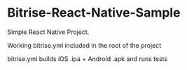 # Bitrise-React-Native-Sample

Simple React Native Project.

Working bitrise.yml included in the root of the project

bitrise.yml builds iOS .ipa + Android .apk and runs tests 

